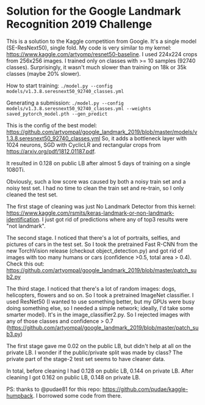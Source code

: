 # Solution for the Google Landmark Recognition 2019 Challenge

This is a solution to the Kaggle competition from Google. It's a single model (SE-ResNext50), single fold. My code is very similar to my kernel: https://www.kaggle.com/artyomp/resnet50-baseline. I used 224x224 crops from 256x256 images. I trained only on classes with >= 10 samples (92740 classes). Surprisingly, it wasn't much slower than training on 18k or 35k classes (maybe 20% slower).

How to start training:
`./model.py --config models/v1.3.8.seresnext50_92740_classes.yml`

Generating a submission:
`./model.py --config models/v1.3.8.seresnext50_92740_classes.yml --weights saved_pytorch_model.pth --gen_predict`

This is the config of the best model: https://github.com/artyompal/google_landmark_2019/blob/master/models/v1.3.8.seresnext50_92740_classes.yml So, it adds a bottleneck layer with 1024 neurons, SGD with CyclicLR and rectangular crops from https://arxiv.org/pdf/1812.01187.pdf.

It resulted in 0.128 on public LB after almost 5 days of training on a single 1080Ti.

Obviously, such a low score was caused by both a noisy train set and a noisy test set. I had no time to clean the train set and re-train, so I only cleaned the test set.

The first stage of cleaning was just No Landmark Detector from this kernel: https://www.kaggle.com/rsmits/keras-landmark-or-non-landmark-identification. I just got rid of predictions where any of top3 results were "not landmark".

The second stage. I noticed that there's a lot of portraits, selfies, and pictures of cars in the test set. So I took the pretrained Fast R-CNN from the new TorchVision release (checkout object_detection.py) and got rid of images with too many humans or cars (confidence >0.5, total area > 0.4). Check this out: https://github.com/artyompal/google_landmark_2019/blob/master/patch_sub2.py

The third stage. I noticed that there's a lot of random images: dogs, helicopters, flowers and so on. So I took a pretrained ImageNet classifier. I used ResNet50 (I wanted to use something better, but my GPUs were busy doing something else, so I needed a simple network; ideally, I'd take some smarter model). It's in the image_classifier2.py. So I rejected images with any of those classes and confidence > 0.7 (https://github.com/artyompal/google_landmark_2019/blob/master/patch_sub3.py)

The first stage gave me 0.02 on the public LB, but didn't help at all on the private LB. I wonder if the public/private split was made by class? The private part of the stage-2 test set seems to have cleaner data.

In total, before cleaning I had 0.128 on public LB, 0.144 on private LB. After cleaning I got 0.162 on public LB, 0.148 on private LB.

PS: thanks to @pudae81 for this repo: https://github.com/pudae/kaggle-humpback. I borrowed some code from there.
